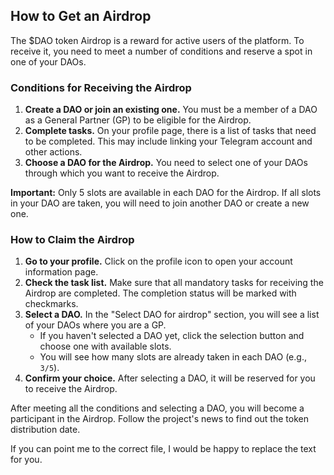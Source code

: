 ## How to Get an Airdrop

The $DAO token Airdrop is a reward for active users of the platform. To receive it, you need to meet a number of conditions and reserve a spot in one of your DAOs.

### Conditions for Receiving the Airdrop

1.  **Create a DAO or join an existing one.** You must be a member of a DAO as a General Partner (GP) to be eligible for the Airdrop.
2.  **Complete tasks.** On your profile page, there is a list of tasks that need to be completed. This may include linking your Telegram account and other actions.
3.  **Choose a DAO for the Airdrop.** You need to select one of your DAOs through which you want to receive the Airdrop.

**Important:** Only 5 slots are available in each DAO for the Airdrop. If all slots in your DAO are taken, you will need to join another DAO or create a new one.

### How to Claim the Airdrop

1.  **Go to your profile.** Click on the profile icon to open your account information page.
2.  **Check the task list.** Make sure that all mandatory tasks for receiving the Airdrop are completed. The completion status will be marked with checkmarks.
3.  **Select a DAO.** In the "Select DAO for airdrop" section, you will see a list of your DAOs where you are a GP.
    *   If you haven't selected a DAO yet, click the selection button and choose one with available slots.
    *   You will see how many slots are already taken in each DAO (e.g., `3/5`).
4.  **Confirm your choice.** After selecting a DAO, it will be reserved for you to receive the Airdrop.

After meeting all the conditions and selecting a DAO, you will become a participant in the Airdrop. Follow the project's news to find out the token distribution date.

If you can point me to the correct file, I would be happy to replace the text for you.